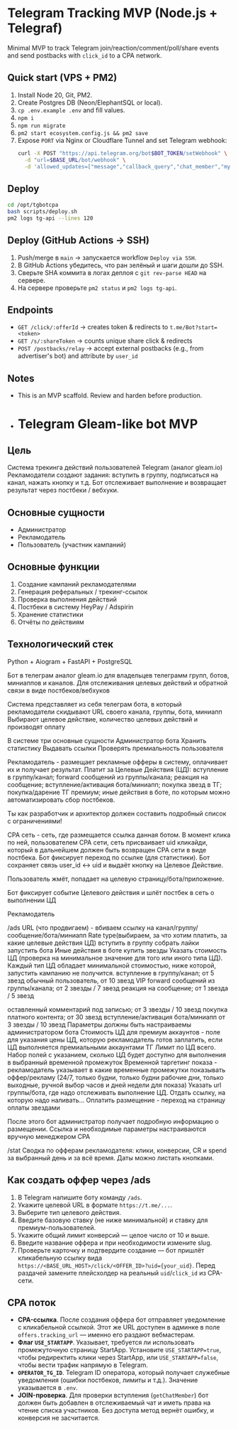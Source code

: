 # Telegram Tracking MVP (Node.js + Telegraf)

Minimal MVP to track Telegram join/reaction/comment/poll/share events and send postbacks with `click_id` to a CPA network.

## Quick start (VPS + PM2)

1. Install Node 20, Git, PM2.
2. Create Postgres DB (Neon/ElephantSQL or local).
3. `cp .env.example .env` and fill values.
4. `npm i`
5. `npm run migrate`
6. `pm2 start ecosystem.config.js && pm2 save`
7. Expose `PORT` via Nginx or Cloudflare Tunnel and set Telegram webhook:
   ```bash
   curl -X POST "https://api.telegram.org/bot$BOT_TOKEN/setWebhook" \
     -d "url=$BASE_URL/bot/webhook" \
     -d 'allowed_updates=["message","callback_query","chat_member","my_chat_member"]'
   ```

## Deploy

```bash
cd /opt/tgbotcpa
bash scripts/deploy.sh
pm2 logs tg-api --lines 120
```

## Deploy (GitHub Actions → SSH)

1. Push/merge в `main` → запускается workflow `Deploy via SSH`.
2. В GitHub Actions убедитесь, что ран зелёный и шаги дошли до SSH.
3. Сверьте SHA коммита в логах деплоя с `git rev-parse HEAD` на сервере.
4. На сервере проверьте `pm2 status` и `pm2 logs tg-api`.

## Endpoints
- `GET /click/:offerId` → creates token & redirects to `t.me/Bot?start=<token>`
- `GET /s/:shareToken` → counts unique share click & redirects
- `POST /postbacks/relay` → accept external postbacks (e.g., from advertiser's bot) and attribute by `user_id`

## Notes
- This is an MVP scaffold. Review and harden before production.

- # Telegram Gleam-like bot MVP

## Цель
Система трекинга действий пользователей Telegram (аналог gleam.io)
Рекламодатели создают задания: вступить в группу, подписаться на канал, нажать кнопку и т.д.
Бот отслеживает выполнение и возвращает результат через постбеки / вебхуки.

## Основные сущности
- Администратор
- Рекламодатель
- Пользователь (участник кампаний)

## Основные функции
1. Создание кампаний рекламодателями
2. Генерация реферальных / трекинг-ссылок
3. Проверка выполнения действий
4. Постбеки в систему HeyPay / Adspirin
5. Хранение статистики
6. Отчёты по действиям

## Технологический стек
Python + Aiogram + FastAPI + PostgreSQL


Бот в телеграм аналог gleam.io для владельцев телеграмм групп, ботов, миниаппов и каналов. Для отслеживания целевых действий и обратной связи в виде постбеков/вебхуков

Система представляет из себя телеграм бота, в который рекламодатели скидывают URL своего канала, группы, бота, миниапп
Выбирают целевое действие, количество целевых действий и производят оплату

В системе три основные сущности
Администратор бота
Хранить статистику
Выдавать ссылки
Проверять премиальность пользователя

Рекламодатель - размещает рекламные офферы в систему, оплачивает их и получает результат. Платит за Целевые Действия (ЦД): вступление в группу/канал; forward сообщений из группы/канала; реакция на сообщение; вступление/активация бота/миниапп; покупка звезд в ТГ; покупка/дарение ТГ премиум; иные действия в боте, по которым можно автоматизировать сбор постбеков.

Ты как разработчик и архитектор должен составить подробный список с ограничениями!

СРА сеть - сеть, где размещается ссылка данная ботом. В момент клика по ней, пользователем СРА сети, сеть присваивает uid кликайди, который в дальнейшем должен быть возвращен СРА сети в виде постбека. Бот фиксирует переход по ссылке (для статистики). Бот сохраняет связь user_id ↔ uid и выдаёт кнопку на Целевое Действие.


Пользователь жмёт, попадает на целевую страницу/бота/приложение.


Бот фиксирует событие Целевого действия и шлёт постбек в сеть о выполнении ЦД


Рекламодатель

/ads
	URL (что продвигаем) - вбиваем ссылку на канал/группу/сообщение/бота/миниапп
	Rate type(выбираем, за что хотим платить, за какие целевые действия ЦД)
вступить в группу
собрать лайки
запустить бота
Иные действия в боте
купить звезды
Указать стоимость ЦД (проверка на минимальное значение для того или иного типа ЦД). Каждый тип ЦД обладает минимальной стоимостью, ниже которой, запустить кампанию не получится. 
вступление в группу/канал; от 5 звезд обычный пользователь, от 10 звезд VIP
forward сообщений из группы/канала; от 2 звезды / 7 звезд
реакция на сообщение; от 1 звезда / 5 звезд

оставленный комментарий под записью; от 3 звезды / 10 звезд
покупка платного контента; от 30 звезд
вступление/активация бота/миниапп от 3 звезды / 10 звезд
Параметры должны быть настраиваемы администратором бота
Стоимость ЦД для премиум аккаунтов - поле для указания цены ЦД, которую рекламодатель готов заплатить, если ЦД выполняется премиальными аккаунтами ТГ
Лимит по ЦД  всего. Набор полей с указанием, сколько ЦД будет доступно для выполнения в выбранный временной промежуток
Временной таргетинг показа -  рекламодатель указывает в какие временные промежутки показывать оффер/рекламу (24/7, только будни, только будни рабочие дни, только выходные, ручной выбор часов и дней недели для показа)
Указать url группы/бота, где надо отслеживать выполнение ЦД.
Отдать ссылку, на которую надо наливать…
Оплатить размещение - переход на страницу оплаты звездами

После этого бот администратор получает подробную информацию о размещении. Ссылка и необходимые параметры настраиваются вручную менеджером СРА


/stat
Сводка по офферам рекламодателя: клики, конверсии, CR и spend за выбранный день и за всё время. Даты можно листать кнопками.



## Как создать оффер через /ads
1. В Telegram напишите боту команду `/ads`.
2. Укажите целевой URL в формате `https://t.me/...`.
3. Выберите тип целевого действия.
4. Введите базовую ставку (не ниже минимальной) и ставку для премиум-пользователей.
5. Укажите общий лимит конверсий — целое число от 10 и выше.
6. Введите название оффера и при необходимости измените slug.
7. Проверьте карточку и подтвердите создание — бот пришлёт кликабельную ссылку вида `https://<BASE_URL_HOST>/click/<OFFER_ID>?uid={your_uid}`. Перед раздачей замените плейсхолдер на реальный `uid`/`click_id` из CPA-сети.

## CPA поток
- **CPA-ссылка**. После создания оффера бот отправляет уведомление с кликабельной ссылкой. Этот же URL доступен в админке в поле `offers.tracking_url` — именно его раздают вебмастерам.
- **Флаг `USE_STARTAPP`**. Указывает, требуется ли использовать промежуточную страницу StartApp. Установите `USE_STARTAPP=true`, чтобы редиректить клики через StartApp, или `USE_STARTAPP=false`, чтобы вести трафик напрямую в Telegram.
- **`OPERATOR_TG_ID`**. Telegram ID оператора, который получает служебные уведомления (ошибки постбеков, лимиты и т.д.). Значение указывается в `.env`.
- **JOIN-проверка**. Для проверки вступления (`getChatMember`) бот должен быть добавлен в отслеживаемый чат и иметь права на чтение списка участников. Без доступа метод вернёт ошибку, и конверсия не засчитается.

